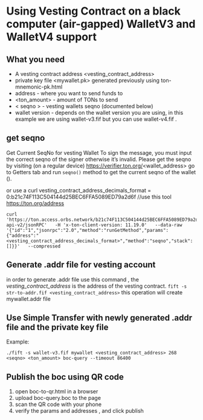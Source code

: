 # Using Vesting Contract on a black computer (air-gapped) WalletV3 and WalletV4 support


## What you need 
- A vesting contract address <vesting_contract_address>
- private key file <mywallet.pk> generated previously using ton-mnemonic-pk.html
- <destination> address - where you want to send funds to 
- <ton_amount> - amount of TONs to send
- < seqno > - vesting wallets seqno (documented below)  
- wallet version - depends on the wallet version you are using, in this example we are using wallet-v3.fif but you can use wallet-v4.fif .


## get seqno <seqno>
Get Current SeqNo for vesting Wallet
To sign the message, you must input the correct seqno of the signer otherwise it’s invalid.
Please get the seqno by visiting (on a regular device) https://verifier.ton.org/<wallet_address>
go to Getters tab and run `seqno()` method to get the current seqno of the wallet (<seqno>).

or use a curl 
vesting_contract_address_decimals_format = 0:b21c74F113C504144d25BEC6FFA5089ED79a2d6f //use this tool https://ton.org/address
```
curl 'https://ton.access.orbs.network/b21c74F113C504144d25BEC6FFA5089ED79a2d6f/1/mainnet/toncenter-api-v2/jsonRPC'   -H 'x-ton-client-version: 11.19.0'   --data-raw '{"id":"1","jsonrpc":"2.0","method":"runGetMethod","params":{"address":"<vesting_contract_address_decimals_format>","method":"seqno","stack":[]}}'   --compressed
```


## Generate .addr file for vesting account
in order to generate .addr file use this command , the *vesting_contract_address* is the address of the vesting contract.
`fift -s str-to-addr.fif <vesting_contract_address>`
this operation will create mywallet.addr file 

## Use Simple Transfer with newly generated .addr file and the private key file

Example: 
  ```
  ./fift -s wallet-v3.fif mywallet <vesting_contract_address> 268 <seqno> <ton_amount> boc-query --timeout 86400
  ```

## Publish the boc using QR code 
1. open boc-to-qr.html in a browser
2. upload boc-query.boc to the page
3. scan the QR code with your phone
4. verify the params and addresses , and click publish
